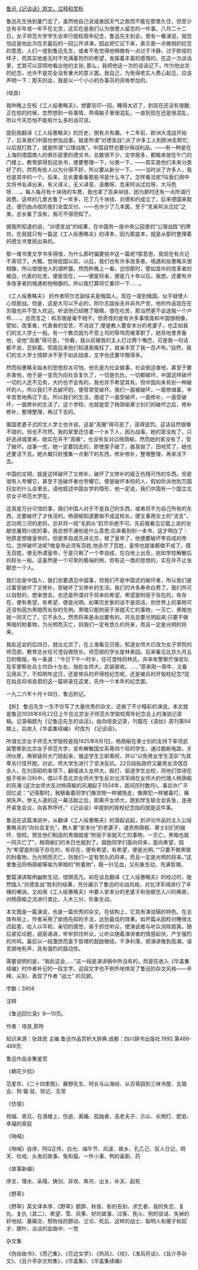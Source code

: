 [鲁迅《记谈话》原文、注释和赏析](https://www.vrrw.net/wx/9567.html)

鲁迅先生快到厦门去了，虽然他自己说或者因天气之故而不能在那里久住，但至少总有半年或一年不在北京，这实在是我们认为很使人留恋的一件事。八月二十二日，女子师范大学学生会举行毁校周年纪念，鲁迅先生到会，曾有一番演说，我恐怕这是他此次在京最后的一回公开讲演，因此把它记下来，表示我一点微弱的纪念的意思。人们一提到鲁迅先生，或者不免觉得他稍微有一点过于冷静，过于默视的样子，而其实他是无时不充满着热烈的希望，发挥着丰富的感情的。在这一次谈话里，尤其可以显明地看出他的主张; 那么，我把他这一次的谈话记下，作为他出京的纪念，也许不是完全没有重大的意义罢。我自己，为免得老实人费心起见，应该声明一下：那天的会，我是以一个小小的办事员的资格参加的。

(培良)

我昨晚上在校《工人绥惠略夫》，想要另印一回，睡得太迟了，到现在还没有很醒;正在校的时候，忽然想到一些事情，弄得脑子里很混乱，一直到现在还是很混乱，所以今天恐怕不能有什么多的话可说。

提到我翻译《工人绥惠略夫》的历史，倒有点有趣。十二年前，欧洲大混战开始了，后来我们中国也参加战事，就是所谓“对德宣战”;派了许多工人到欧洲去帮忙; 以后就打胜了，就是所谓“公理战胜”。中国自然也要分得战利品，——有一种是在上海的德国商人的俱乐部里的德文书，总数很不少，文学居多，都搬来放在午门的门楼上。教育部得到这些书，便要整理一下，分类一下，——其实是他们本来分类好了的，然而有些人以为分得不好，所以要从新分一下。——当时派了许多人，我也是其中的一个。后来，总长要看看那些书是什么书了。怎样看法呢?叫我们用中文将书名译出来，有义译义，无义译音，该撒呀，克来阿派忒拉呀，大马色呀……。每人每月有十块钱的车费，我也拿了百来块钱，因为那时还有一点所谓行政费。这样的几里古鲁了一年多，花了几千块钱，对德和约成立了，后来德国来取还，便仍由点收的我们全盘交付，——也许少了几本罢。至于“克来阿派忒拉”之类，总长看了没有，我可不得而知了。

据我所知道的说，“对德宣战”的结果，在中国有一座中央公园里的“公理战胜”的牌坊，在我就只有一篇这《工人绥惠略夫》的译本，因为那底本，就是从那时整理着的德文书里挑出来的。

那一堆书里文学书多得很，为什么那时偏要挑中这一篇呢?那意思，我现在有点记不真切了。大概，觉得民国以前，以后，我们也有许多改革者，境遇和绥惠略夫很相像，所以借借他人的酒杯罢。然而昨晚上一看，岂但那时，譬如其中的改革者的被迫，代表的吃苦，便是现在，——便是将来，便是几十年以后，我想，还要有许多改革者的境遇和他相像的。所以我打算将它重印一下……。

《工人绥惠略夫》 的作者阿尔志跋绥夫是俄国人。现在一提到俄国，似乎就使人心惊胆战。但是，这是大可以不必的，阿尔志跋绥夫并非共产党，他的作品现在在苏俄也并不受人欢迎。听说他已经瞎了眼睛，很在吃苦，那当然更不会送我一个卢布……。总而言之：和苏俄是毫不相干。但奇怪的是有许多事情竟和中国很相像，譬如，改革者，代表者的受苦，不消说了;便是教人要安本分的老婆子，也正如我们的文人学士一般。有一个教员因为不受上司的辱骂而被革职了，她背地里责备他，说他“高傲”得可恶，“你看，我以前被我的主人打过两个嘴巴，可是我一句话都不说，忍耐着。究竟后来他们知道我冤枉了，就亲手赏了我一百卢布。”自然，我们的文人学士措辞决不至于如此拙直，文字也还要华赡得多。

然而绥惠略夫临末的思想却太可怕。他先是为社会做事，社会倒迫害他，甚至于要杀害他，他于是一变而为向社会复仇了，一切是仇仇，一切都破坏。中国这样破坏一切的人还不见有，大约也不会有的，我也并不希望其有。但中国向来有别一种破坏的人，所以我们不去破坏的，便常常受破坏。我们一面被破坏，一面修缮着，辛辛苦苦地再过下去。所以我们的生活，便成了一面受破坏，一面修补，一面受破坏，一面修补的生活了。这个学校，也就是受了杨荫榆章士钊们的破坏之后，修补修补，整理整理，再过下去的。

俄国老婆子式的文人学士也许说，这是“高傲”得可恶了，该得惩罚。这话自然很像不错的，但也不尽然。我的家里还住着一个乡下人，因为战事，她的家没有了，只好逃进城里来。她实在并不“高傲”，也没有反对过杨荫榆，然而她的家没有了，受了破坏。战事一完，她一定要回去的，即使屋子破了，器具抛了，田地荒了，她也还要活下去。她大概只好搜集一点剩下的东西，修补修补，整理整理，再来活下去。

中国的文明，就是这样破坏了又修补，破坏了又修补的疲乏伤残可怜的东西。但是很有人夸耀它，甚至于连破坏者也夸耀它。便是破坏本校的人，假如你派他到万国妇女的什么会里去，请他叙述中国女学的情形，他一定说，我们中国有一个国立北京女子师范大学在。

这真是万分可惜的事，我们中国人对于不是自己的东西，或者将不为自己所有的东西，总要破坏了才快活的。杨荫榆知道要做不成这校长，便文事用文士的“流言”，武功用三河的老妈，总非将一班“毛鸦头”赶尽杀绝不可。先前我看见记载上说的张献忠屠戮川民的事，我总想不通他是什么意思;后来看到别一本书，这才明白了： 他原是想做皇帝的，但是李自成先进北京，做了皇帝了，他便要破坏李自成的帝位。怎样破坏法呢?做皇帝必须有百姓;他杀尽了百姓，皇帝也就谁都做不成了。既无百姓，便无所谓皇帝，于是只剩了一个李自成，在白地上出丑，宛如学校解散后的校长一般。这虽然是一个可笑的极端的例，但有这一类的思想的，实在并不止张献忠一个人。

我们总是中国人，我们总要遇见中国事，但我们不是中国式的破坏者，所以我们是过着受破坏了又修补，受破坏了又修补的生活。我们的许多寿命白费了。我们所可以自慰的，想来想去，也还是所谓对于将来的希望。希望是附丽于存在的，有存在，便有希望，有希望，便是光明。如果历史家的话不是诳话，则世界上的事物可还没有因为黑暗而长存的先例。黑暗只能附丽于渐就灭亡的事物，一灭亡，黑暗也就一同灭亡了，它不永久。然而将来是永远要有的，并且总要光明起来;只要不做黑暗的附着物，为光明而灭亡，则我们一定有悠久的将来，而且一定是光明的将来。

我赴这会的后四日，就出北京了。在上海看见日报，知道女师大已改为女子学院的师范部，教育总长任可澄自做院长，师范部的学长是林素园。后来看见北京九月五日的晚报，有一条道：“今日下午一时半，任可澄特同林氏，并率有警察厅保安队及军督察处兵士共四十左右，驰赴女师大，武装接收。……”原来刚一周年，又看见用兵了。不知明年这日，还是带兵的开得校纪念呢，还是被兵的开毁校纪念?现在姑且将培良君的这一篇转录在这里，先作一个本年的纪念罢。

一九二六年十月十四日，鲁迅附记。



【析】 鲁迅先生一生不仅写了大量优秀的杂文，还做了不少精彩的演说。本文就是鲁迅1926年8月22日上午在北京女子师范大学毁校周年纪念会上的演说记录稿。记录稿题为《记鲁迅先生的谈话》，由向培良记录，刊载在《语丝》周刊第94期上，后收入《华盖集续编》 时改为 《记谈话》。

所谓北京女子师范大学毁校是指1925年8月1日，杨荫榆在章士钊的支持下率领武装警察到北京女子师范大学，宣布解散国文系等四个班的学生，通过截断电路，关闭伙房，用铁链将大门锁起来，强迫学生立即离校，并以“以免男女学生混杂”为其卑劣行径开脱。对此，师大学生进行了坚决反抗。22日段执政府又雇用女流氓百余人，在刘百昭的率领下，翻墙进入女师大，殴打、驱逐学生出校，将他们禁闭在报子街补习科中，借以平息北京女师大学生反对北洋军阀在女师大的代理人杨荫榆的风潮 (这次女师大反对杨荫榆的风潮起于1924年，其间历时数月)。事后许广平回忆说：“记得那时，我眼看着同学们像货物一样被拖走，像罪犯一样被毒打，痛哭失声，惨无人道的这一幕活剧之后，即离开女师大，跑到学生联合会告急，连夜开紧急会议，向各界呼吁。”《记谈话》中提到的毁校纪念指的就是这件事。

鲁迅在这篇演说中，从翻译《工人绥惠略夫》的源起谈起，到评论作品的主人公绥惠略夫的“向社会复仇”，教人要“安本分”的老婆子，谴责杨荫榆、章士钊们的破坏、毁校。预言他们制造的黑暗就是“附丽于渐就灭亡的事物，一灭亡，黑暗也就一同灭亡了”，杨荫榆们的末日也就到了。鼓励同学们面向将来，面向希望，因为“希望是附丽于存在的，有存在，便有希望，有希望，便是光明。”“只要不做黑暗的附着物，为光明而灭亡，则我们一定有悠久的将来，而且一定是光明的将来。”这里鲁迅将杨荫榆等喻为黑暗的“附着物”，既一针见血，又形象生动，充满哲理。

整篇演讲取例幽默生动，铿锵高亢。如在谈及翻译《工人绥惠略夫》的经过时，陡然插入“对德宣战”胜利的结果，充分展示了鲁迅的论战风格，对北洋军阀进行了辛辣的嘲讽。又如用《工人绥惠略夫》中要人安本分的老婆子和张献忠入川的典故，对杨荫榆之流进行类比，入木三分，形象生动。

本文既是一篇演说，也是一篇优秀的杂文。在结构上，它具有演说稿的特色。在总体布局上，作者采用了欲扬先抑的手法，达到最佳的效果。如开篇从因校对睡得太迟起笔，给人以平和、亲切的感觉，易于抓住听众，使演说者与听众消除距离。随后紧扣论题，层层递进，牢牢抓住听众，让听众随着演讲者的情感起伏，产生强烈的共鸣。最后以一段激昂而富于哲理的鼓励做结，干净利落，把演讲推到高潮，语言掷地有声，具有强烈的鼓动性。

需要说明的是，“我赴这会……”这一段是演讲稿中所没有的，而是在收入《华盖集续编》时作者补记的一段文字。这段文字也不例外地体现了鲁迅的杂文风格——辛辣、尖刻，表现了作者 “战士” 的风貌。

字数：3908

注释

《鲁迅回忆录》9—10页。

作者：培良,郭玲

知识来源：张效民 主编.鲁迅作品赏析大辞典.成都：四川辞书出版社.1992.第488-489页.

鲁迅作品全集鉴赏

《朝花夕拾》

范爱农、《二十四孝图》、藤野先生、阿长与山海经、从百草园到三味书屋、五猖会、狗·猫·鼠、琐记、无常

《仿徨》

祝福、弟兄、在酒楼上、伤逝、离婚、孤独者、高老夫子、示众、长明灯、肥皂、幸福的家庭

《呐喊》

《呐喊》自序、阿Q正传、白光、端午节、风波、故乡、孔乙己、狂人日记、明天、社戏、头发的故事、兔和猫、一件小事、鸭的喜剧、药

《故事新编》

序言、理水、采薇、铸剑、非攻、奔月、出关、补天、起死

《野草》

《野草》英文译本序、《野草》题辞、秋夜、影的告别、求乞者、我的失恋、复仇、复仇〔其二〕、希望、雪、风筝、好的故事、过客、死火、狗的驳诘、失掉的好地狱、墓碣文、颓败线的颤动、立论、死后、这样的战士、聪明人和傻子和奴才、腊叶、淡淡的血痕中、一觉

杂文集

《伪自由书》、《而己集》、《花边文学》、《热风》、《坟》、《准风月谈》、《且介亭杂文》、《且介亭杂文附集》、《华盖集》、《华盖集续编》

